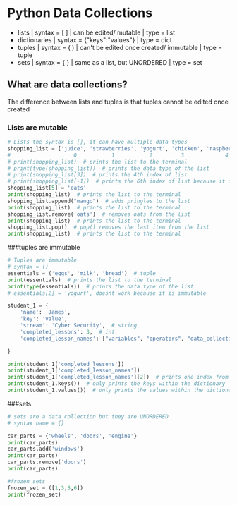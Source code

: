 # Python Data Collections
- lists | syntax = [ ] | can be edited/ mutable | type = list
- dictionaries | syntax = {"keys":"values"} | type = dict
- tuples | syntax = ( ) | can't be edited once created/ immutable | type = tuple
- sets | syntax = { } | same as a list, but UNORDERED | type = set

## What are data collections?

The difference between lists and tuples is that tuples cannot be edited once created 
### Lists are mutable
```python
# Lists the syntax is [], it can have multiple data types
shopping_list = ['juice', 'strawberries', 'yogurt', 'chicken', 'raspberries', 'butter']  # a list contains 6 indexes
#                    0           1           2         3             4           5
# print(shopping_list)  # prints the list to the terminal
# print(type(shopping_list))  # prints the data type of the list
# print(shopping_list[3])  # prints the 4th index of list
# print(shopping_list[-1])  # prints the 6th index of list because it is the end of the list
shopping_list[5] = 'oats'
print(shopping_list)  # prints the list to the terminal
shopping_list.append("mango")  # adds pringles to the list
print(shopping_list)  # prints the list to the terminal
shopping_list.remove('oats')  # removes oats from the list
print(shopping_list)  # prints the list to the terminal
shopping_list.pop()  # pop() removes the last item from the list
print(shopping_list)  # prints the list to the terminal
```
###tuples are immutable
```python
# Tuples are immutable
# syntax = ()
essentials = ('eggs', 'milk', 'bread')  # tuple
print(essentials)  # prints the list to the terminal
print(type(essentials))  # prints the data type of the list
# essentials[2] = 'yogurt', doesnt work because it is immutable

student_1 = {
    'name': 'James',
    'key': 'value',
    'stream': 'Cyber Security',  # string
    'completed_lessons': 3,  # int
    'completed_lesson_names': ["variables", "operators", "data_collections"]  # list

}

print(student_1['completed_lessons'])
print(student_1['completed_lesson_names'])
print(student_1['completed_lesson_names'][2])  # prints one index from the list
print(student_1.keys())  # only prints the keys within the dictionary
print(student_1.values())  # only prints the values within the dictionary

```
###sets
```python
# sets are a data collection but they are UNORDERED
# syntax name = {}

car_parts = {'wheels', 'doors', 'engine'}
print(car_parts)
car_parts.add('windows')
print(car_parts)
car_parts.remove('doors')
print(car_parts)

#frozen sets
frozen_set = ([1,3,5,6])
print(frozen_set)
```